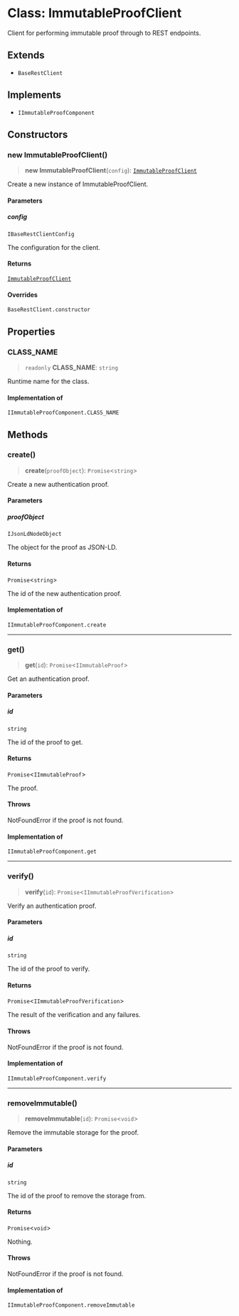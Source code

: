 # Class: ImmutableProofClient

Client for performing immutable proof through to REST endpoints.

## Extends

- `BaseRestClient`

## Implements

- `IImmutableProofComponent`

## Constructors

### new ImmutableProofClient()

> **new ImmutableProofClient**(`config`): [`ImmutableProofClient`](ImmutableProofClient.md)

Create a new instance of ImmutableProofClient.

#### Parameters

##### config

`IBaseRestClientConfig`

The configuration for the client.

#### Returns

[`ImmutableProofClient`](ImmutableProofClient.md)

#### Overrides

`BaseRestClient.constructor`

## Properties

### CLASS\_NAME

> `readonly` **CLASS\_NAME**: `string`

Runtime name for the class.

#### Implementation of

`IImmutableProofComponent.CLASS_NAME`

## Methods

### create()

> **create**(`proofObject`): `Promise`\<`string`\>

Create a new authentication proof.

#### Parameters

##### proofObject

`IJsonLdNodeObject`

The object for the proof as JSON-LD.

#### Returns

`Promise`\<`string`\>

The id of the new authentication proof.

#### Implementation of

`IImmutableProofComponent.create`

***

### get()

> **get**(`id`): `Promise`\<`IImmutableProof`\>

Get an authentication proof.

#### Parameters

##### id

`string`

The id of the proof to get.

#### Returns

`Promise`\<`IImmutableProof`\>

The proof.

#### Throws

NotFoundError if the proof is not found.

#### Implementation of

`IImmutableProofComponent.get`

***

### verify()

> **verify**(`id`): `Promise`\<`IImmutableProofVerification`\>

Verify an authentication proof.

#### Parameters

##### id

`string`

The id of the proof to verify.

#### Returns

`Promise`\<`IImmutableProofVerification`\>

The result of the verification and any failures.

#### Throws

NotFoundError if the proof is not found.

#### Implementation of

`IImmutableProofComponent.verify`

***

### removeImmutable()

> **removeImmutable**(`id`): `Promise`\<`void`\>

Remove the immutable storage for the proof.

#### Parameters

##### id

`string`

The id of the proof to remove the storage from.

#### Returns

`Promise`\<`void`\>

Nothing.

#### Throws

NotFoundError if the proof is not found.

#### Implementation of

`IImmutableProofComponent.removeImmutable`

